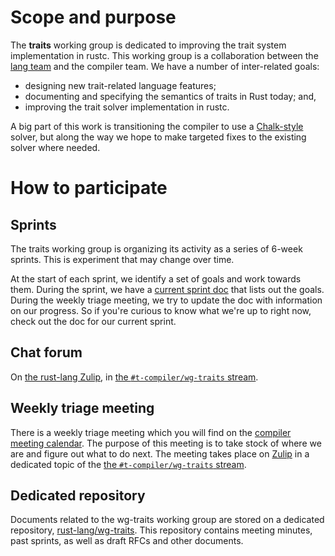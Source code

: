 # Scope and purpose

The **traits** working group is dedicated to improving the trait
system implementation in rustc. This working group is a collaboration
between the [lang team] and the compiler team. We have a number of inter-related
goals:

- designing new trait-related language features;
- documenting and specifying the semantics of traits in Rust today; and,
- improving the trait solver implementation in rustc.

[lang team]: https://github.com/rust-lang/lang-team/

A big part of this work is transitioning the compiler to use a
[Chalk-style] solver, but along the way we hope to make targeted fixes
to the existing solver where needed.

[Chalk-style]: https://github.com/rust-lang-nursery/chalk


# How to participate

## Sprints

The traits working group is organizing its activity as a series of 6-week sprints.
This is experiment that may change over time.

At the start of each sprint, we identify a set of goals and work towards
them. During the sprint, we have a [current sprint doc][sprint] that
lists out the goals. During the weekly triage meeting, we try to update
the doc with information on our progress. So if you're curious to know
what we're up to right now, check out the doc for our current sprint.

[sprint]: https://paper.dropbox.com/doc/2019.03.18-2019.04.29--AZqhzp6EUY7mDvJyaR3W9tb_Ag-5gix1dpUSHKirVcEww5iw

## Chat forum

On [the rust-lang Zulip][z], in [the `#t-compiler/wg-traits` stream][s].

[z]: https://rust-lang.zulipchat.com/
[s]: https://rust-lang.zulipchat.com/#narrow/stream/144729-t-compiler.2Fwg-traits

## Weekly triage meeting

There is a weekly triage meeting which you will find on the [compiler
meeting calendar][c]. The purpose of this meeting is to take stock of
where we are and figure out what to do next. The meeting takes place
on [Zulip][z] in a dedicated topic of the [the `#t-compiler/wg-traits`
stream][s].

[c]: https://github.com/rust-lang/compiler-team#meeting-calendar

## Dedicated repository

Documents related to the wg-traits working group are stored on a
dedicated repository, [rust-lang/wg-traits]. This repository contains
meeting minutes, past sprints, as well as draft RFCs and other
documents.

[rust-lang/wg-traits]: https://github.com/rust-lang/wg-traits

